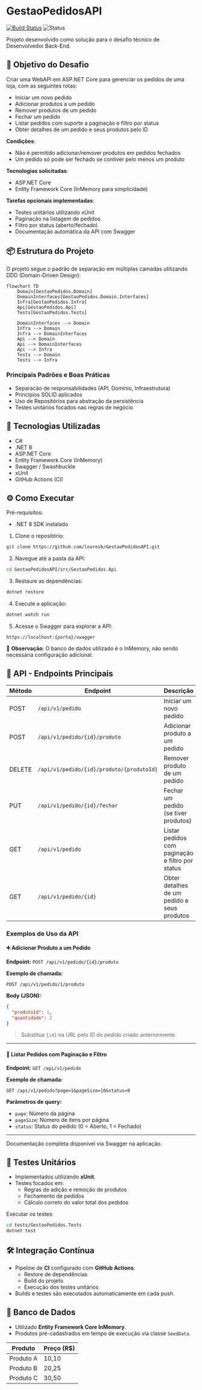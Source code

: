# GestaoPedidosAPI

[![Build Status](https://github.com/louresb/GestaoPedidosAPI/actions/workflows/dotnet.yml/badge.svg)](https://github.com/louresb/GestaoPedidosAPI/actions/workflows/dotnet.yml)
![Status](https://img.shields.io/badge/Status-Concluded-green)

Projeto desenvolvido como solução para o desafio técnico de Desenvolvedor Back-End.

## 🎯 Objetivo do Desafio

Criar uma WebAPI em ASP.NET Core para gerenciar os pedidos de uma loja, com as seguintes rotas:

- Iniciar um novo pedido
- Adicionar produtos a um pedido
- Remover produtos de um pedido
- Fechar um pedido
- Listar pedidos com suporte a paginação e filtro por status
- Obter detalhes de um pedido e seus produtos pelo ID

**Condições**:
- Não é permitido adicionar/remover produtos em pedidos fechados
- Um pedido só pode ser fechado se contiver pelo menos um produto

**Tecnologias solicitadas**:
- ASP.NET Core
- Entity Framework Core (InMemory para simplicidade)

**Tarefas opcionais implementadas**:
- Testes unitários utilizando xUnit
- Paginação na listagem de pedidos
- Filtro por status (aberto/fechado)
- Documentação automática da API com Swagger

## 📦 Estrutura do Projeto

O projeto segue o padrão de separação em múltiplas camadas utilizando DDD (Domain-Driven Design):

```mermaid
flowchart TD
    Domain[GestaoPedidos.Domain]
    DomainInterfaces[GestaoPedidos.Domain.Interfaces]
    Infra[GestaoPedidos.Infra]
    Api[GestaoPedidos.Api]
    Tests[GestaoPedidos.Tests]

    DomainInterfaces --> Domain
    Infra --> Domain
    Infra --> DomainInterfaces
    Api --> Domain
    Api --> DomainInterfaces
    Api --> Infra
    Tests --> Domain
    Tests --> Infra
```

### Principais Padrões e Boas Práticas

- Separacão de responsabilidades (API, Domínio, Infraestrutura)
- Princípios SOLID aplicados
- Uso de Repositórios para abstração da persistência
- Testes unitários focados nas regras de negócio

## 🚀 Tecnologias Utilizadas

- C#
- .NET 8
- ASP.NET Core
- Entity Framework Core (InMemory)
- Swagger / Swashbuckle
- xUnit
- GitHub Actions (CI)

## ⚙️ Como Executar

Pré-requisitos:
- .NET 8 SDK instalado

1. Clone o repositório:

```bash
git clone https://github.com/louresb/GestaoPedidosAPI.git
```

2. Navegue até a pasta da API:

```bash
cd GestaoPedidosAPI/src/GestaoPedidos.Api
```

3. Restaure as dependências:

```bash
dotnet restore
```

4. Execute a aplicação:

```bash
dotnet watch run
```

5. Acesse o Swagger para explorar a API:

```
https://localhost:{porta}/swagger
```

📌 **Observação**: O banco de dados utilizado é o InMemory, não sendo necessária configuração adicional.

## 📖 API - Endpoints Principais

| Método | Endpoint                            | Descrição                                          |
|--------|-------------------------------------|--------------------------------------------------|
| POST   | `/api/v1/pedido`                    | Iniciar um novo pedido                           |
| POST   | `/api/v1/pedido/{id}/produto`        | Adicionar produto a um pedido                    |
| DELETE | `/api/v1/pedido/{id}/produto/{produtoId}` | Remover produto de um pedido                  |
| PUT    | `/api/v1/pedido/{id}/fechar`         | Fechar um pedido (se tiver produtos)             |
| GET    | `/api/v1/pedido`                     | Listar pedidos com paginação e filtro por status |
| GET    | `/api/v1/pedido/{id}`                | Obter detalhes de um pedido e seus produtos      |

### Exemplos de Uso da API

#### ➕ Adicionar Produto a um Pedido

**Endpoint:** `POST /api/v1/pedido/{id}/produto`

**Exemplo de chamada:**
```http
POST /api/v1/pedido/1/produto
```

**Body (JSON):**
```json
{
  "produtoId": 1,
  "quantidade": 2
}
```
> Substitua `{id}` na URL pelo ID do pedido criado anteriormente.

---

#### 🔎 Listar Pedidos com Paginação e Filtro

**Endpoint:** `GET /api/v1/pedido`

**Exemplo de chamada:**
```http
GET /api/v1/pedido?page=1&pageSize=10&status=0
```

**Parâmetros de query:**
- `page`: Número da página
- `pageSize`: Número de itens por página
- `status`: Status do pedido (0 = Aberto, 1 = Fechado)

---

Documentação completa disponível via Swagger na aplicação.

## 🧪 Testes Unitários

- Implementados utilizando **xUnit**.
- Testes focados em:
  - Regras de adição e remoção de produtos
  - Fechamento de pedidos
  - Cálculo correto do valor total dos pedidos

Executar os testes:

```bash
cd tests/GestaoPedidos.Tests
dotnet test
```

## 🛠️ Integração Contínua

- Pipeline de **CI** configurado com **GitHub Actions**:
  - Restore de dependências
  - Build do projeto
  - Execução dos testes unitários
- Builds e testes são executados automaticamente em cada push.

## 📂 Banco de Dados

- Utilizado **Entity Framework Core InMemory**.
- Produtos pré-cadastrados em tempo de execução via classe `SeedData`.

| Produto   | Preço (R$) |
|-----------|------------|
| Produto A | 10,10      |
| Produto B | 20,25      |
| Produto C | 30,50      |
